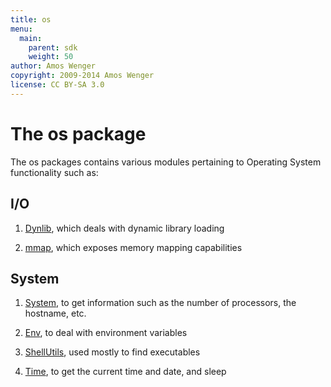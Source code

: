 ```yaml
---
title: os
menu:
  main:
    parent: sdk
    weight: 50
author: Amos Wenger
copyright: 2009-2014 Amos Wenger
license: CC BY-SA 3.0
---
```


# The os package

The os packages contains various modules pertaining to Operating System functionality such as:

## I/O

 1. [Dynlib](dynlib), which deals with dynamic library loading

 2. [mmap](mmap), which exposes memory mapping capabilities

## System

 1. [System](system), to get information such as the number of processors,
    the hostname, etc.

 2. [Env](env), to deal with environment variables

 3. [ShellUtils](shellutils), used mostly to find executables

 4. [Time](time), to get the current time and date, and sleep
